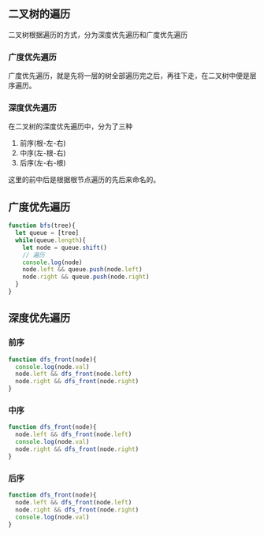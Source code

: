 ## 二叉树的遍历
二叉树根据遍历的方式，分为深度优先遍历和广度优先遍历
### 广度优先遍历
广度优先遍历，就是先将一层的树全部遍历完之后，再往下走，在二叉树中便是层序遍历。
### 深度优先遍历
在二叉树的深度优先遍历中，分为了三种
1. 前序(根-左-右)
2. 中序(左-根-右)
3. 后序(左-右-根)

这里的前中后是根据根节点遍历的先后来命名的。


## 广度优先遍历
```js
function bfs(tree){
  let queue = [tree]
  while(queue.length){
    let node = queue.shift()
    // 遍历
    console.log(node)
    node.left && queue.push(node.left)
    node.right && queue.push(node.right)
  }
}
```
## 深度优先遍历
### 前序
```js
function dfs_front(node){
  console.log(node.val)
  node.left && dfs_front(node.left)
  node.right && dfs_front(node.right) 
}
```
### 中序
```js
function dfs_front(node){
  node.left && dfs_front(node.left)
  console.log(node.val)
  node.right && dfs_front(node.right) 
}
```
### 后序
```js
function dfs_front(node){
  node.left && dfs_front(node.left)
  node.right && dfs_front(node.right) 
  console.log(node.val)
}
```